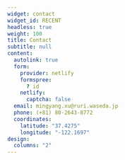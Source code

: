 ```yaml
---
widget: contact
widget_id: RECENT
headless: true
weight: 100
title: Contact
subtitle: null
content:
  autolink: true
  form:
    provider: netlify
    formspree:
      ? id
    netlify:
      captcha: false
  email: mingyang.xu@ruri.waseda.jp
  phone: (+81) 80-2643-8772
  coordinates:
    latitude: "37.4275"
    longitude: "-122.1697"
design:
  columns: "2"
---
```

